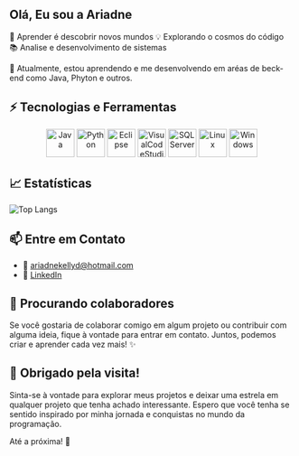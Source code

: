 <!-- Bem-vindo ao Meu Universo 🚀 -->

## Olá, Eu sou a Ariadne 

🚀 Aprender é descobrir novos mundos
💡 Explorando o cosmos do código
📚 Analise e desenvolvimento de sistemas
 
🌱 Atualmente, estou aprendendo e me desenvolvendo em aréas de beck-end como Java, Phyton e outros.

## ⚡ Tecnologias e Ferramentas

<div align="center">
  <img src="https://github.com/Ariadnek/imagens/blob/main//5968343.png" alt="Java" width="50" height="50">
  <img src="https://github.com/Ariadnek/imagens/blob/main//Python_icon_(black_and_white).svg.png" alt="Python" width="50" height="50">
  <img src="https://github.com/Ariadnek/imagens/blob/main//images.png" alt="Eclipse" width="50" height="50">
  <img src="https://github.com/Ariadnek/imagens/blob/main//logo@3x.png" alt="VisualCodeStudio" width="50" height="50">
  <img src="https://github.com/Ariadnek/imagens/blob/main//png-transparent-microsoft-sql-server-microsoft-azure-sql-database-table-table-furniture-text-logo.png" alt="SQLServer" width="50" height="50">
  <img src="https://github.com/Ariadnek/imagens/blob/main//25719.png" alt="Linux" width="50" height="50">
   <img src="https://github.com/Ariadnek/imagens/blob/main/3373461.png" alt="Windows" width="50" height="50">
 
</div>

## 📈 Estatísticas

![Top Langs](https://github-readme-stats.vercel.app/api/top-langs/?username=Ariadnek&layout=compact)

## 📫 Entre em Contato

- 📧 ariadnekellyd@hotmail.com
- 💬 [LinkedIn](https://www.linkedin.com/in/ariadne-damasceno-75b617222/)

## 🚀 Procurando colaboradores

Se você gostaria de colaborar comigo em algum projeto ou contribuir com alguma ideia, fique à vontade para entrar em contato. Juntos, podemos criar e aprender cada vez mais! ✨

## 🎉 Obrigado pela visita!

Sinta-se à vontade para explorar meus projetos e deixar uma estrela em qualquer projeto que tenha achado interessante. Espero que você tenha se sentido inspirado por minha jornada e conquistas no mundo da programação.

Até a próxima! 👋
